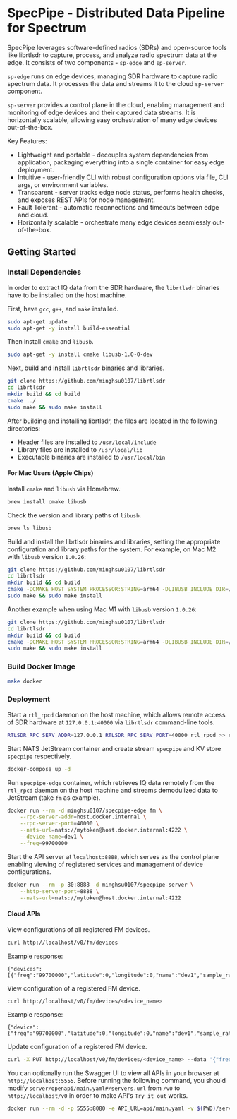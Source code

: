 # SpecPipe - Distributed Data Pipeline for Spectrum
SpecPipe leverages software-defined radios (SDRs) and open-source tools like librtlsdr to capture, process, and analyze radio spectrum data at the edge. It consists of two components - `sp-edge` and `sp-server`.

`sp-edge` runs on edge devices, managing SDR hardware to capture radio spectrum data. It processes the data and streams it to the cloud `sp-server` component.

`sp-server` provides a control plane in the cloud, enabling management and monitoring of edge devices and their captured data streams. It is horizontally scalable, allowing easy orchestration of many edge devices out-of-the-box.

Key Features:
- Lightweight and portable - decouples system dependencies from application, packaging everything into a single container for easy edge deployment.
- Intuitive - user-friendly CLI with robust configuration options via file, CLI args, or environment variables.
- Transparent - server tracks edge node status, performs health checks, and exposes REST APIs for node management.
- Fault Tolerant - automatic reconnections and timeouts between edge and cloud.
- Horizontally scalable - orchestrate many edge devices seamlessly out-of-the-box.
## Getting Started
### Install Dependencies
In order to extract IQ data from the SDR hardware, the `librtlsdr` binaries have to be installed on the host machine.

First, have `gcc`, `g++`, and `make` installed. 

```bash
sudo apt-get update
sudo apt-get -y install build-essential
```

Then install `cmake` and `libusb`.

```bash
sudo apt-get -y install cmake libusb-1.0-0-dev
```

Next, build and install `librtlsdr` binaries and libraries.

```bash
git clone https://github.com/minghsu0107/librtlsdr
cd librtlsdr
mkdir build && cd build
cmake ../
sudo make && sudo make install
```
After building and installing librtlsdr, the files are located in the following directories:
- Header files are installed to `/usr/local/include`
- Library files are installed to `/usr/local/lib`
- Executable binaries are installed to `/usr/local/bin`
#### For Mac Users (Apple Chips)
Install  `cmake` and `libusb` via Homebrew.
```bash
brew install cmake libusb
```
Check the version and library paths of `libusb`.
```bash
brew ls libusb
```
Build and install the librtlsdr binaries and libraries, setting the appropriate configuration and library paths for the system. For example, on Mac M2 with `libusb` version `1.0.26`:
```bash
git clone https://github.com/minghsu0107/librtlsdr
cd librtlsdr
mkdir build && cd build
cmake -DCMAKE_HOST_SYSTEM_PROCESSOR:STRING=arm64 -DLIBUSB_INCLUDE_DIR=/opt/homebrew/Cellar/libusb/1.0.26/include/libusb-1.0 -DLIBUSB_LIBRARY=/opt/homebrew/lib/libusb-1.0.dylib ../
sudo make && sudo make install
```
Another example when using Mac M1 with `libusb` version `1.0.26`:
```bash
git clone https://github.com/minghsu0107/librtlsdr
cd librtlsdr
mkdir build && cd build
cmake -DCMAKE_HOST_SYSTEM_PROCESSOR:STRING=arm64 -DLIBUSB_INCLUDE_DIR=/usr/local/Cellar/libusb/1.0.26/include/libusb-1.0 -DLIBUSB_LIBRARY=/usr/local/lib/libusb-1.0.dylib ../
sudo make && sudo make install
```
### Build Docker Image
```bash
make docker
```
### Deployment
Start a `rtl_rpcd` daemon on the host machine, which allows remote access of SDR hardware at `127.0.0.1:40000` via `librtlsdr` command-line tools.

```bash
RTLSDR_RPC_SERV_ADDR=127.0.0.1 RTLSDR_RPC_SERV_PORT=40000 rtl_rpcd >> rtlrpcd.log 2>&1 &
```

Start NATS JetStream container and create stream `specpipe` and KV store `specpipe` respectively.

```bash
docker-compose up -d
```
Run `specpipe-edge` container, which retrieves IQ data remotely from the `rtl_rpcd` daemon on the host machine and streams demodulized data to JetStream (take `fm` as example).

```bash
docker run --rm -d minghsu0107/specpipe-edge fm \
    --rpc-server-addr=host.docker.internal \
    --rpc-server-port=40000 \
    --nats-url=nats://mytoken@host.docker.internal:4222 \
    --device-name=dev1 \
    --freq=99700000
```

Start the API server at `localhost:8888`, which serves as the control plane enabling viewing of registered services and management of device configurations.

```bash
docker run --rm -p 80:8888 -d minghsu0107/specpipe-server \
    --http-server-port=8888 \
    --nats-url=nats://mytoken@host.docker.internal:4222
```
#### Cloud APIs
View configurations of all registered FM devices.
```bash
curl http://localhost/v0/fm/devices
```
Example response:
```
{"devices":[{"freq":"99700000","latitude":0,"longitude":0,"name":"dev1","sample_rate":"170k"}]}
```

View configuration of a registered FM device.
```bash
curl http://localhost/v0/fm/devices/<device_name>
```
Example response:
```
{"device":{"freq":"99700000","latitude":0,"longitude":0,"name":"dev1","sample_rate":"170k"}}
```
Update configuration of a registered FM device.
```bash
curl -X PUT http://localhost/v0/fm/devices/<device_name> --data '{"freq":"94100000"}'
```

You can optionally run the Swagger UI to view all APIs in your browser at `http://localhost:5555`. Before running the following command, you should modify `server/openapi/main.yaml#/servers.url` from `/v0` to `http://localhost/v0` in order to make API's `Try it out` works.

```bash
docker run --rm -d -p 5555:8080 -e API_URL=api/main.yaml -v $(PWD)/server/openapi:/usr/share/nginx/html/api swaggerapi/swagger-ui
```
